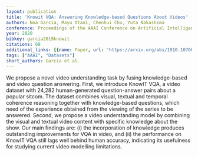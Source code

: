 ```yaml
---
layout: publication
title: 'Knowit VQA: Answering Knowledge-based Questions About Videos'
authors: Noa Garcia, Mayu Otani, Chenhui Chu, Yuta Nakashima
conference: Proceedings of the AAAI Conference on Artificial Intelligence
year: 2020
bibkey: garcia2019knowit
citations: 68
additional_links: [{name: Paper, url: 'https://arxiv.org/abs/1910.10706'}]
tags: ["AAAI", "Datasets"]
short_authors: Garcia et al.
---
```

We propose a novel video understanding task by fusing knowledge-based and
video question answering. First, we introduce KnowIT VQA, a video dataset with
24,282 human-generated question-answer pairs about a popular sitcom. The
dataset combines visual, textual and temporal coherence reasoning together with
knowledge-based questions, which need of the experience obtained from the
viewing of the series to be answered. Second, we propose a video understanding
model by combining the visual and textual video content with specific knowledge
about the show. Our main findings are: (i) the incorporation of knowledge
produces outstanding improvements for VQA in video, and (ii) the performance on
KnowIT VQA still lags well behind human accuracy, indicating its usefulness for
studying current video modelling limitations.